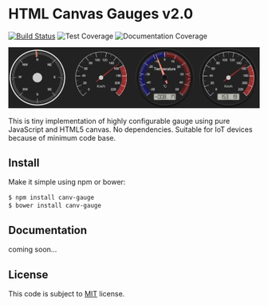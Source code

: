 # HTML Canvas Gauges v2.0

[![Build Status](https://travis-ci.org/Mikhus/canv-gauge.svg?branch=v2.0.0)](https://travis-ci.org/Mikhus/canv-gauge) ![Test Coverage](https://rawgit.com/Mikhus/canv-gauge/v2.0.0/test-coverage.svg) ![Documentation Coverage](https://rawgit.com/Mikhus/canv-gauge/v2.0.0/docs-coverage.svg)

[![Canvas Gauges](https://raw.githubusercontent.com/Mikhus/blob/master/gauges.png)](https://rawgit.com/Mikhus/canv-gauge/v2.0.0/examples/component.html)

This is tiny implementation of highly configurable gauge using pure JavaScript and HTML5 canvas.
No dependencies. Suitable for IoT devices because of minimum code base.

## Install

Make it simple using npm or bower:

    $ npm install canv-gauge
    $ bower install canv-gauge

## Documentation

coming soon...

## License

This code is subject to [MIT](https://raw.githubusercontent.com/Mikhus/canv-gauge/v2.0.0/LICENSE) license.
